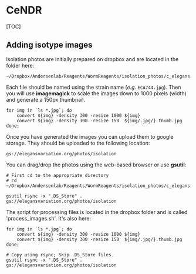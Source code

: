 # CeNDR

[TOC]

## Adding isotype images

Isolation photos are initially prepared on dropbox and are located in the folder here:

```
~/Dropbox/Andersenlab/Reagents/WormReagents/isolation_photos/c_elegans
```

Each file should be named using the strain name (_e.g._ `ECA744.jpg`). Then you will use __imagemagick__ to scale the images down to 1000 pixels (width) and generate a 150px thumbnail.

```
for img in `ls *.jpg`; do
    convert ${img} -density 300 -resize 1000 ${img}
    convert ${img} -density 300 -resize 150  ${img/.jpg/}.thumb.jpg
done;
```

Once you have generated the images you can upload them to google storage. They should be uploaded to the following location:

```
gs://elegansvariation.org/photos/isolation
```

You can drag/drop the photos using the web-based browser or use __gsutil__:

```
# First cd to the appropriate directory
# cd ~/Dropbox/Andersenlab/Reagents/WormReagents/isolation_photos/c_elegans

gsutil rsync -x ".DS_Store" . gs://elegansvariation.org/photos/isolation
```

The script for processing files is located in the dropbox folder and is called 'process_images.sh'. It's also here:

```
for img in `ls *.jpg`; do
    convert ${img} -density 300 -resize 1000 ${img}
    convert ${img} -density 300 -resize 150  ${img/.jpg/}.thumb.jpg
done;

# Copy using rsync; Skip .DS_Store files.
gsutil rsync -x ".DS_Store" . gs://elegansvariation.org/photos/isolation
```